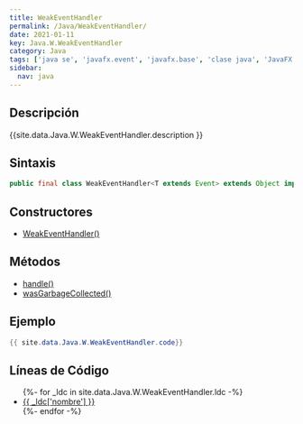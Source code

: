 ```yaml
---
title: WeakEventHandler
permalink: /Java/WeakEventHandler/
date: 2021-01-11
key: Java.W.WeakEventHandler
category: Java
tags: ['java se', 'javafx.event', 'javafx.base', 'clase java', 'JavaFX 8.0']
sidebar: 
  nav: java
---
```


## Descripción
{{site.data.Java.W.WeakEventHandler.description }}

## Sintaxis
~~~java
public final class WeakEventHandler<T extends Event> extends Object implements EventHandler<T>
~~~

## Constructores
* [WeakEventHandler()](/Java/WeakEventHandler/WeakEventHandler/)

## Métodos
* [handle()](/Java/WeakEventHandler/handle/)
* [wasGarbageCollected()](/Java/WeakEventHandler/wasGarbageCollected/)

## Ejemplo
~~~java
{{ site.data.Java.W.WeakEventHandler.code}}
~~~

## Líneas de Código
<ul>
{%- for _ldc in site.data.Java.W.WeakEventHandler.ldc -%}
   <li>
       <a href="{{_ldc['url'] }}">{{ _ldc['nombre'] }}</a>
   </li>
{%- endfor -%}
</ul>

